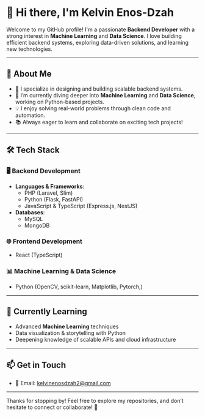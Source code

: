 # 👋 Hi there, I'm **Kelvin Enos-Dzah**  

Welcome to my GitHub profile! I'm a passionate **Backend Developer** with a strong interest in **Machine Learning** and **Data Science**. I love building efficient backend systems, exploring data-driven solutions, and learning new technologies.

---

## 🚀 About Me
- 🔧 I specialize in designing and building scalable backend systems.
- 🧠 I’m currently diving deeper into **Machine Learning** and **Data Science**, working on Python-based projects.
- 💡 I enjoy solving real-world problems through clean code and automation.
- 📚 Always eager to learn and collaborate on exciting tech projects!

---

## 🛠️ Tech Stack

### 🖥️ Backend Development
- **Languages & Frameworks**:
  - PHP (Laravel, Slim)
  - Python (Flask, FastAPI)
  - JavaScript & TypeScript (Express.js, NestJS)
- **Databases**:
  - MySQL
  - MongoDB

### 🌐 Frontend Development
- React (TypeScript)

### 📊 Machine Learning & Data Science
- Python (OpenCV, scikit-learn, Matplotlib, Pytorch,)

---

## 🌱 Currently Learning
- Advanced **Machine Learning** techniques  
- Data visualization & storytelling with Python  
- Deepening knowledge of scalable APIs and cloud infrastructure

---

## 📫 Get in Touch
- 📧 Email: [kelvinenosdzah2@gmail.com](mailto:kelvinenosdzah2@gmail.com)

---

Thanks for stopping by! Feel free to explore my repositories, and don’t hesitate to connect or collaborate! 🚀

<!---
dodger215/dodger215 is a ✨ special ✨ repository because its `README.md` (this file) appears on your GitHub profile.
You can click the Preview link to take a look at your changes.
--->
